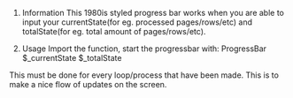 1. Information
This 1980is styled progress bar works when you are able to input your currentState(for eg. processed pages/rows/etc) and totalState(for eg. total amount of pages/rows/etc).

2. Usage
Import the function, start the progressbar with:
ProgressBar $_currentState $_totalState

This must be done for every loop/process that have been made. This is to make a nice flow of updates on the screen.